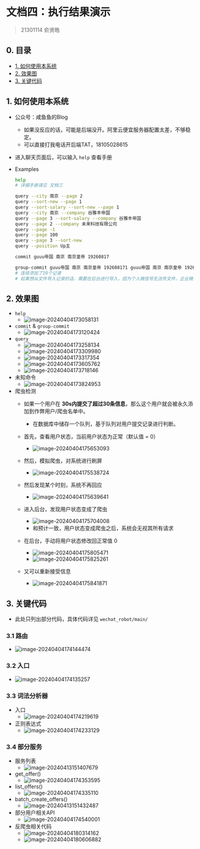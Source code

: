 # 文档四：执行结果演示

> 21301114 俞贤皓

## 0. 目录

* [1. 如何使用本系统](#1-如何使用本系统)
* [2. 效果图](#2-效果图)
* [3. 关键代码](#3-关键代码)

## 1. 如何使用本系统

* 公众号：咸鱼鱼的Blog

  * 如果没反应的话，可能是后端没开。阿里云便宜服务器配置太差，不够稳定。
  * 可以直接打我电话开后端TAT，18105028615

* 进入聊天页面后，可以输入 `help` 查看手册

* Examples

  ```bash
  help
  # 详细手册请见 文档三
  
  query --city 南京 --page 2
  query --sort-new --page 1
  query --sort-salary --sort-new --page 1
  query --city 南京 --company 谷雅丰帝国
  query --page 3 --sort-salary --company 谷雅丰帝国
  query --page 2 --company 未来科技有限公司
  query --page -1
  query --page 100
  query --page 3 --sort-new
  query --position Up主
  
  commit guuu帝国 南京 南京皇帝 19260817
  
  group-commit guuu帝国 南京 南京皇帝 192608171 guuu帝国 南京 南京皇帝 192608172 guuu帝国 南京 南京皇帝 192608173 guuu帝国 南京 南京皇帝 192608174 guuu帝国 南京 南京皇帝 192608175 guuu帝国 南京 南京皇帝 192608176 guuu帝国 南京 南京皇帝 192608177 guuu帝国 南京 南京皇帝 192608178 guuu帝国 南京 南京皇帝 192608179 guuu帝国 南京 南京皇帝 1926081710
  # 连续添加了10个记录
  # 如果想从文件导入记录的话，需要在后台进行导入，因为个人微信号无法传文件，企业微信号才可以
  ```

## 2. 效果图

* `help`
  * ![image-20240404173058131](./%E6%96%87%E6%A1%A3%E5%9B%9B%EF%BC%9A%E6%89%A7%E8%A1%8C%E7%BB%93%E6%9E%9C%E6%BC%94%E7%A4%BA/image-20240404173058131.png)
* `commit` & `group-commit`
  * ![image-20240404173120424](./%E6%96%87%E6%A1%A3%E5%9B%9B%EF%BC%9A%E6%89%A7%E8%A1%8C%E7%BB%93%E6%9E%9C%E6%BC%94%E7%A4%BA/image-20240404173120424.png)
* `query`
  * ![image-20240404173258134](./%E6%96%87%E6%A1%A3%E5%9B%9B%EF%BC%9A%E6%89%A7%E8%A1%8C%E7%BB%93%E6%9E%9C%E6%BC%94%E7%A4%BA/image-20240404173258134.png)
  * ![image-20240404173309980](./%E6%96%87%E6%A1%A3%E5%9B%9B%EF%BC%9A%E6%89%A7%E8%A1%8C%E7%BB%93%E6%9E%9C%E6%BC%94%E7%A4%BA/image-20240404173309980.png)
  * ![image-20240404173317354](./%E6%96%87%E6%A1%A3%E5%9B%9B%EF%BC%9A%E6%89%A7%E8%A1%8C%E7%BB%93%E6%9E%9C%E6%BC%94%E7%A4%BA/image-20240404173317354.png)
  * ![image-20240404173605762](./%E6%96%87%E6%A1%A3%E5%9B%9B%EF%BC%9A%E6%89%A7%E8%A1%8C%E7%BB%93%E6%9E%9C%E6%BC%94%E7%A4%BA/image-20240404173605762.png)
  * ![image-20240404173718146](./%E6%96%87%E6%A1%A3%E5%9B%9B%EF%BC%9A%E6%89%A7%E8%A1%8C%E7%BB%93%E6%9E%9C%E6%BC%94%E7%A4%BA/image-20240404173718146.png)
* 未知命令
  * ![image-20240404173824953](./%E6%96%87%E6%A1%A3%E5%9B%9B%EF%BC%9A%E6%89%A7%E8%A1%8C%E7%BB%93%E6%9E%9C%E6%BC%94%E7%A4%BA/image-20240404173824953.png)
* 爬虫检测
  * 如果一个用户在 **30s内提交了超过30条信息**，那么这个用户就会被永久添加到作弊用户/爬虫名单中。
    * 在数据库中储存一个队列，基于队列对用户提交记录进行判断。

  * 首先，查看用户状态，当前用户状态为正常（默认值 = 0）
    * ![image-20240404175653093](./%E6%96%87%E6%A1%A3%E5%9B%9B%EF%BC%9A%E6%89%A7%E8%A1%8C%E7%BB%93%E6%9E%9C%E6%BC%94%E7%A4%BA/image-20240404175653093.png)

  * 然后，模拟爬虫，对系统进行刷屏
    * ![image-20240404175538724](./%E6%96%87%E6%A1%A3%E5%9B%9B%EF%BC%9A%E6%89%A7%E8%A1%8C%E7%BB%93%E6%9E%9C%E6%BC%94%E7%A4%BA/image-20240404175538724.png)

  * 然后发现某个时刻，系统不再回应
    * ![image-20240404175639641](./%E6%96%87%E6%A1%A3%E5%9B%9B%EF%BC%9A%E6%89%A7%E8%A1%8C%E7%BB%93%E6%9E%9C%E6%BC%94%E7%A4%BA/image-20240404175639641.png)

  * 进入后台，发现用户状态变成了爬虫
    * ![image-20240404175704008](./%E6%96%87%E6%A1%A3%E5%9B%9B%EF%BC%9A%E6%89%A7%E8%A1%8C%E7%BB%93%E6%9E%9C%E6%BC%94%E7%A4%BA/image-20240404175704008.png)
    * 和预计一致，用户状态变成爬虫之后，系统会无视其所有请求

  * 在后台，手动将用户状态修改回正常值 0
    * ![image-20240404175805471](./%E6%96%87%E6%A1%A3%E5%9B%9B%EF%BC%9A%E6%89%A7%E8%A1%8C%E7%BB%93%E6%9E%9C%E6%BC%94%E7%A4%BA/image-20240404175805471.png)
    * ![image-20240404175825261](./%E6%96%87%E6%A1%A3%E5%9B%9B%EF%BC%9A%E6%89%A7%E8%A1%8C%E7%BB%93%E6%9E%9C%E6%BC%94%E7%A4%BA/image-20240404175825261.png)

  * 又可以重新接受信息
    * ![image-20240404175841871](./%E6%96%87%E6%A1%A3%E5%9B%9B%EF%BC%9A%E6%89%A7%E8%A1%8C%E7%BB%93%E6%9E%9C%E6%BC%94%E7%A4%BA/image-20240404175841871.png)


## 3. 关键代码

* 此处只列出部分代码，具体代码详见 `wechat_robot/main/`

### 3.1 路由

* ![image-20240404174144474](./%E6%96%87%E6%A1%A3%E5%9B%9B%EF%BC%9A%E6%89%A7%E8%A1%8C%E7%BB%93%E6%9E%9C%E6%BC%94%E7%A4%BA/image-20240404174144474.png)

### 3.2 入口

* ![image-20240404174135257](./%E6%96%87%E6%A1%A3%E5%9B%9B%EF%BC%9A%E6%89%A7%E8%A1%8C%E7%BB%93%E6%9E%9C%E6%BC%94%E7%A4%BA/image-20240404174135257.png)

### 3.3 词法分析器

* 入口
  * ![image-20240404174219619](./%E6%96%87%E6%A1%A3%E5%9B%9B%EF%BC%9A%E6%89%A7%E8%A1%8C%E7%BB%93%E6%9E%9C%E6%BC%94%E7%A4%BA/image-20240404174219619.png)
* 正则表达式
  * ![image-20240404174233129](./%E6%96%87%E6%A1%A3%E5%9B%9B%EF%BC%9A%E6%89%A7%E8%A1%8C%E7%BB%93%E6%9E%9C%E6%BC%94%E7%A4%BA/image-20240404174233129.png)

### 3.4 部分服务

* 服务列表
  * ![image-20240413151407679](./%E6%96%87%E6%A1%A3%E5%9B%9B%EF%BC%9A%E6%89%A7%E8%A1%8C%E7%BB%93%E6%9E%9C%E6%BC%94%E7%A4%BA/image-20240413151407679.png)
* get_offer()
  * ![image-20240404174353595](./%E6%96%87%E6%A1%A3%E5%9B%9B%EF%BC%9A%E6%89%A7%E8%A1%8C%E7%BB%93%E6%9E%9C%E6%BC%94%E7%A4%BA/image-20240404174353595.png)
* list_offers()
  * ![image-20240404174335110](./%E6%96%87%E6%A1%A3%E5%9B%9B%EF%BC%9A%E6%89%A7%E8%A1%8C%E7%BB%93%E6%9E%9C%E6%BC%94%E7%A4%BA/image-20240404174335110.png)
* batch_create_offers()
  * ![image-20240413151432487](./%E6%96%87%E6%A1%A3%E5%9B%9B%EF%BC%9A%E6%89%A7%E8%A1%8C%E7%BB%93%E6%9E%9C%E6%BC%94%E7%A4%BA/image-20240413151432487.png)
* 部分用户相关API
  * ![image-20240404174540001](./%E6%96%87%E6%A1%A3%E5%9B%9B%EF%BC%9A%E6%89%A7%E8%A1%8C%E7%BB%93%E6%9E%9C%E6%BC%94%E7%A4%BA/image-20240404174540001.png)
* 反爬虫相关代码
  * ![image-20240404180314162](./%E6%96%87%E6%A1%A3%E5%9B%9B%EF%BC%9A%E6%89%A7%E8%A1%8C%E7%BB%93%E6%9E%9C%E6%BC%94%E7%A4%BA/image-20240404180314162.png)
  * ![image-20240404180606882](./%E6%96%87%E6%A1%A3%E5%9B%9B%EF%BC%9A%E6%89%A7%E8%A1%8C%E7%BB%93%E6%9E%9C%E6%BC%94%E7%A4%BA/image-20240404180606882.png)